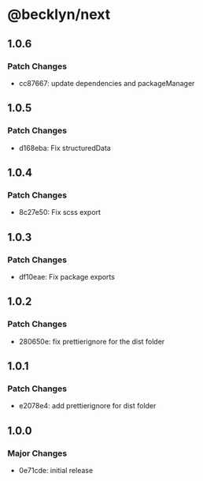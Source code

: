 # @becklyn/next

## 1.0.6

### Patch Changes

- cc87667: update dependencies and packageManager

## 1.0.5

### Patch Changes

- d168eba: Fix structuredData

## 1.0.4

### Patch Changes

- 8c27e50: Fix scss export

## 1.0.3

### Patch Changes

- df10eae: Fix package exports

## 1.0.2

### Patch Changes

- 280650e: fix prettierignore for the dist folder

## 1.0.1

### Patch Changes

- e2078e4: add prettierignore for dist folder

## 1.0.0

### Major Changes

- 0e71cde: initial release
